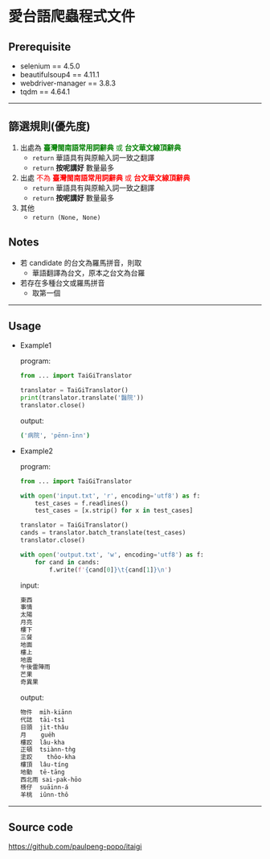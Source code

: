 # 愛台語爬蟲程式文件
## Prerequisite
+ selenium == 4.5.0
+ beautifulsoup4 == 4.11.1
+ webdriver-manager == 3.8.3
+ tqdm == 4.64.1

---

## 篩選規則(優先度)
1. 出處為 <span style="color: green"> **臺灣閩南語常用詞辭典** 或 **台文華文線頂辭典** </span>
   - `return` 華語具有與原輸入詞一致之翻譯
   - `return` **按呢講好** 數量最多
2. 出處 <span style="color: red">不為 **臺灣閩南語常用詞辭典** 或 **台文華文線頂辭典** </span>
   - `return` 華語具有與原輸入詞一致之翻譯
   - `return` **按呢講好** 數量最多
3. 其他
   - `return (None, None)`

## Notes
+ 若 candidate 的台文為羅馬拼音，則取
  + 華語翻譯為台文，原本之台文為台羅
+ 若存在多種台文或羅馬拼音
  + 取第一個
---

## Usage

+ Example1

    program:
    ```python
    from ... import TaiGiTranslator

    translator = TaiGiTranslator()
    print(translator.translate('醫院'))
    translator.close()
    ```

    output:
    ```sh
    ('病院', 'pēnn-īnn')
    ```

+ Example2

    program:
    ```python
    from ... import TaiGiTranslator

    with open('input.txt', 'r', encoding='utf8') as f:
        test_cases = f.readlines()
        test_cases = [x.strip() for x in test_cases]

    translator = TaiGiTranslator()
    cands = translator.batch_translate(test_cases)
    translator.close()

    with open('output.txt', 'w', encoding='utf8') as f:
        for cand in cands:
            f.write(f'{cand[0]}\t{cand[1]}\n')
    ```

    input:
    ```sh
    東西
    事情
    太陽
    月亮
    樓下
    三餐
    地面
    樓上
    地震
    午後雷陣雨
    芒果
    奇異果
    ```

    output:
    ```sh
    物件	mi̍h-kiānn
    代誌	tāi-tsì
    日頭	ji̍t-thâu
    月    gue̍h
    樓跤	lâu-kha
    正頓	tsiànn-tǹg
    塗跤    thôo-kha
    樓頂	lâu-tíng
    地動	tē-tāng
    西北雨	sai-pak-hōo
    檨仔	suāinn-á
    羊桃	iûnn-thô
    ```
---

## Source code
https://github.com/paulpeng-popo/itaigi
